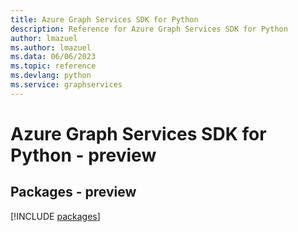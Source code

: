 ```yaml
---
title: Azure Graph Services SDK for Python
description: Reference for Azure Graph Services SDK for Python
author: lmazuel
ms.author: lmazuel
ms.data: 06/06/2023
ms.topic: reference
ms.devlang: python
ms.service: graphservices
---
```

# Azure Graph Services SDK for Python - preview
## Packages - preview
[!INCLUDE [packages](graph-services-index.md)]